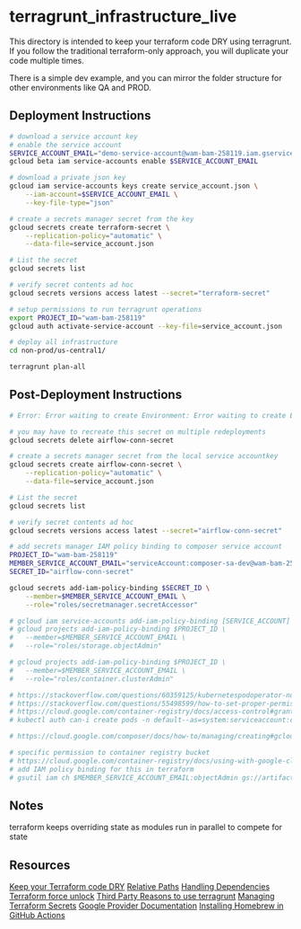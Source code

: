 # terragrunt_infrastructure_live

This directory is intended to keep your terraform code DRY using terragrunt. If you follow the traditional terraform-only approach, you will duplicate your code multiple times.

There is a simple dev example, and you can mirror the folder structure for other environments like QA and PROD.

## Deployment Instructions

```bash
# download a service account key
# enable the service account
SERVICE_ACCOUNT_EMAIL="demo-service-account@wam-bam-258119.iam.gserviceaccount.com"
gcloud beta iam service-accounts enable $SERVICE_ACCOUNT_EMAIL

# download a private json key
gcloud iam service-accounts keys create service_account.json \
    --iam-account=$SERVICE_ACCOUNT_EMAIL \
    --key-file-type="json"

# create a secrets manager secret from the key
gcloud secrets create terraform-secret \
    --replication-policy="automatic" \
    --data-file=service_account.json

# List the secret
gcloud secrets list

# verify secret contents ad hoc
gcloud secrets versions access latest --secret="terraform-secret"

# setup permissions to run terragrunt operations
export PROJECT_ID="wam-bam-258119"
gcloud auth activate-service-account --key-file=service_account.json

# deploy all infrastructure
cd non-prod/us-central1/

terragrunt plan-all

```

## Post-Deployment Instructions

```bash
# Error: Error waiting to create Environment: Error waiting to create Environment: Error waiting for Creating Environment: error while retrieving operation: Get "https://composer.googleapis.com/v1beta1/projects/wam-bam-258119/locations/us-central1/operations/de094856-fea7-4ac4-824f-691b6cb42838?alt=json&prettyPrint=false": EOF. An initial environment was or is still being created, and clean up failed with error: Getting creation operation state failed while waiting for environment to finish creating, but environment seems to still be in 'CREATING' state. Wait for operation to finish and either manually delete environment or import "projects/wam-bam-258119/locations/us-central1/environments/dev-composer" into your state.

# you may have to recreate this secret on multiple redeployments
gcloud secrets delete airflow-conn-secret

# create a secrets manager secret from the local service accountkey
gcloud secrets create airflow-conn-secret \
    --replication-policy="automatic" \
    --data-file=service_account.json

# List the secret
gcloud secrets list

# verify secret contents ad hoc
gcloud secrets versions access latest --secret="airflow-conn-secret"

# add secrets manager IAM policy binding to composer service account
PROJECT_ID="wam-bam-258119"
MEMBER_SERVICE_ACCOUNT_EMAIL="serviceAccount:composer-sa-dev@wam-bam-258119.iam.gserviceaccount.com"
SECRET_ID="airflow-conn-secret"

gcloud secrets add-iam-policy-binding $SECRET_ID \
    --member=$MEMBER_SERVICE_ACCOUNT_EMAIL \
    --role="roles/secretmanager.secretAccessor"

# gcloud iam service-accounts add-iam-policy-binding [SERVICE_ACCOUNT] --member [MEMBER_EMAIL] --role roles/iam.serviceAccountUser
# gcloud projects add-iam-policy-binding $PROJECT_ID \
#   --member=$MEMBER_SERVICE_ACCOUNT_EMAIL \
#   --role="roles/storage.objectAdmin"

# gcloud projects add-iam-policy-binding $PROJECT_ID \
#   --member=$MEMBER_SERVICE_ACCOUNT_EMAIL \
#   --role="roles/container.clusterAdmin"

# https://stackoverflow.com/questions/60359125/kubernetespodoperator-not-recognizing-the-service-account-name
# https://stackoverflow.com/questions/55498599/how-to-set-proper-permissions-to-run-kubernetespodoperator-in-cloud-composer
# https://cloud.google.com/container-registry/docs/access-control#grant
# kubectl auth can-i create pods -n default--as=system:serviceaccount:composer-1-11-2-airflow-1-10-9-de094856:default

# https://cloud.google.com/composer/docs/how-to/managing/creating#gcloud

# specific permission to container registry bucket
# https://cloud.google.com/container-registry/docs/using-with-google-cloud-platform#gke-permissions
# add IAM policy binding for this in terraform
# gsutil iam ch $MEMBER_SERVICE_ACCOUNT_EMAIL:objectAdmin gs://artifacts.wam-bam-258119.appspot.com/

```

## Notes

terraform keeps overriding state as modules run in parallel to compete for state

## Resources

[Keep your Terraform code DRY](https://terragrunt.gruntwork.io/docs/features/keep-your-terraform-code-dry/)
[Relative Paths](https://community.gruntwork.io/t/relative-paths-in-terragrunt-modules/144/6)
[Handling Dependencies](https://community.gruntwork.io/t/handling-dependencies/315/2)
[Terraform force unlock](https://www.terraform.io/docs/commands/force-unlock.html)
[Third Party Reasons to use terragrunt](https://transcend.io/blog/why-we-use-terragrunt)
[Managing Terraform Secrets](https://blog.gruntwork.io/a-comprehensive-guide-to-managing-secrets-in-your-terraform-code-1d586955ace1)
[Google Provider Documentation](https://www.terraform.io/docs/providers/google/guides/provider_reference.html#full-reference)
[Installing Homebrew in GitHub Actions](https://github.community/t/installing-homebrew-on-linux/17994)
